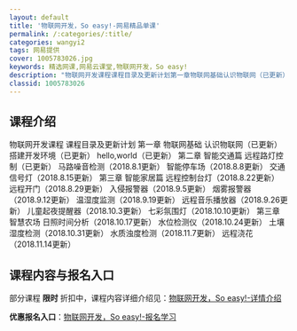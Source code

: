 ```yaml
---
layout: default
title: '物联网开发，So easy!-网易精品单课'
permalink: /:categories/:title/
categories: wangyi2
tags: 网易提供
cover: 1005783026.jpg
keywords: 精选网课,网易云课堂,物联网开发，So easy!
description: "物联网开发课程课程目录及更新计划第一章物联网基础认识物联网（已更新）搭建开发环境（已更新）hello,world（已更新）第二章智能交通篇远程路灯控制（已更新）马路噪音检测（2018.8.1"
classid: 1005783026
---
```


## 课程介绍

物联网开发课程
课程目录及更新计划
第一章 物联网基础
认识物联网（已更新）
搭建开发环境（已更新）
hello,world（已更新）
第二章 智能交通篇
远程路灯控制（已更新）
马路噪音检测（2018.8.1更新）
智能停车场（2018.8.8更新）
交通信号灯（2018.8.15更新）
第三章 智能家居篇
远程控制台灯（2018.8.22更新）
远程开门（2018.8.29更新）
入侵报警器（2018.9.5更新）
烟雾报警器（2018.9.12更新）
温湿度监测（2018.9.19更新）
远程音乐播放器（2018.9.26更新）
儿童起夜提醒器（2018.10.3更新）
七彩氛围灯（2018.10.10更新）
第三章 智慧农场
日照时间分析（2018.10.17更新）
水位检测仪（2018.10.24更新）
土壤湿度检测（2018.10.31更新）
水质浊度检测（2018.11.7更新）
远程浇花（2018.11.14更新）

## 课程内容与报名入口

部分课程 **限时** 折扣中，课程内容详细介绍见：[物联网开发，So easy!-详情介绍](https://study.163.com/course/introduction/1005783026.htm?share=1&shareId=1025206652&utm_campaign=share&utm_medium=iphoneShare&utm_source=&utm_u=1025206652)

**优惠报名入口**：[物联网开发，So easy!-报名学习](https://study.163.com/course/introduction/1005783026.htm?share=1&shareId=1025206652&utm_campaign=share&utm_medium=iphoneShare&utm_source=&utm_u=1025206652)

